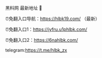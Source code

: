 黑料网 最新地址 👋

⏰免翻入口导航：https://hlbk19.com/ （最新）

⏰免翻入口1：https://jyfru.u1phlbk.com/

⏰免翻入口2：https://6nahlbk.com/

telegram:https://t.me/hlbk_zx

